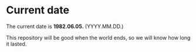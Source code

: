 # Current date

The current date is **1982.06.05.** (YYYY.MM.DD.)

This repository will be good when the world ends, so we will know how long it lasted.